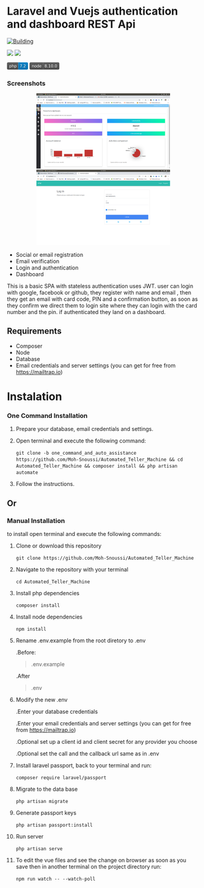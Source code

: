 # Laravel and Vuejs authentication and dashboard REST Api

<a href="https://ci.appveyor.com/api/projects/status/{{status_id}}" title="Building" rel="nofollow"><img src="https://ci.appveyor.com/api/projects/status/{{status_id}}g" alt="Building"></a>

<a href="https://codeclimate.com/github/codeclimate/codeclimate/maintainability"><img src="https://api.codeclimate.com/v1/badges/a99a88d28ad37a79dbf6/maintainability" /></a>
<a href="https://codeclimate.com/github/codeclimate/codeclimate/test_coverage"><img src="https://api.codeclimate.com/v1/badges/a99a88d28ad37a79dbf6/test_coverage" /></a>

<img src="https://raw.githubusercontent.com/Moh-Snoussi/Automated_Teller_Machine/one_command_and_auto_assistance/php.png" title="php">

<img src="https://raw.githubusercontent.com/Moh-Snoussi/Automated_Teller_Machine/one_command_and_auto_assistance/node.png" title="nodejs">



### Screenshots

<p align="center">

<img src="https://raw.githubusercontent.com/Moh-Snoussi/Automated_Teller_Machine/one_command_and_auto_assistance/public/images/dashboard.png" width="350" title="hover text">
  <img src="https://raw.githubusercontent.com/Moh-Snoussi/Automated_Teller_Machine/one_command_and_auto_assistance/public/images/logscreen.png" width="350" alt="accessibility text">
  </p>


 - Social or email registration 
 - Email verification 
 - Login and authentication 
 - Dashboard  

This is a basic SPA with stateless authentication uses JWT. user can login with google, facebook or github, they register with name and email , then they get an email with card code, PIN and a confirmation button, as soon as they confirm we direct them to login site where they can login with the card number and the pin. if authenticated they land on a dashboard.
## Requirements

- Composer
- Node
- Database
- Email credentials and server settings (you can get for free from https://mailtrap.io)

# Instalation
### One Command Installation

1. Prepare your database, email credentials and settings.

2. Open terminal and execute the following command:

   `git clone -b one_command_and_auto_assistance https://github.com/Moh-Snoussi/Automated_Teller_Machine && cd Automated_Teller_Machine && composer install && php artisan automate`

3. Follow the instructions. 

## Or
### Manual Installation

to install open terminal and execute the following commands:

1. Clone or download this repository

   ```git clone https://github.com/Moh-Snoussi/Automated_Teller_Machine```

2. Navigate to the repository with your terminal 

   ```cd Automated_Teller_Machine```
3. Install php dependencies

   ```composer install```
4. Install node dependencies

   ```npm install```
5. Rename .env.example from the root diretory to .env

   .Before: 
   >.env.example

   .After
   >.env
6. Modify the new .env

   .Enter your database credentials 
   
   .Enter your email credentials and server settings (you can get for free from https://mailtrap.io)

   .Optional set up a client id and client secret for any provider you choose

   .Optional set the call and the callback url same as in .env

7. Install laravel passport, back to your terminal and run:

   ```composer require laravel/passport```

8. Migrate to the data base

   ```php artisan migrate``` 
9. Generate passport keys

   ```php artisan passport:install```
10. Run server

    ```php artisan serve```
11. To edit the vue files and see the change on browser as soon as you save then in another terminal on the project directory run:

    ```npm run watch -- --watch-poll```
